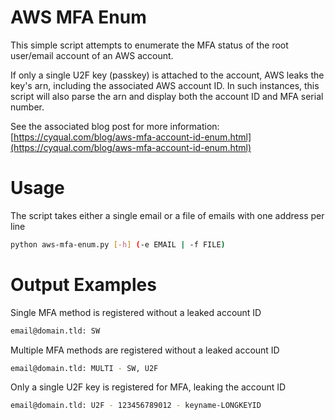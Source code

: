 # AWS MFA Enum

This simple script attempts to enumerate the MFA status of the root user/email account of an AWS account.

If only a single U2F key (passkey) is attached to the account, AWS leaks the key's arn, including the associated AWS account ID. In such instances, this script will also parse the arn and display both the account ID and MFA serial number.

See the associated blog post for more information: [https://cyqual.com/blog/aws-mfa-account-id-enum.html](https://cyqual.com/blog/aws-mfa-account-id-enum.html)

# Usage

The script takes either a single email or a file of emails with one address per line

```bash
python aws-mfa-enum.py [-h] (-e EMAIL | -f FILE)
```

# Output Examples

Single MFA method is registered without a leaked account ID

```bash
email@domain.tld: SW
```

Multiple MFA methods are registered without a leaked account ID

```bash
email@domain.tld: MULTI - SW, U2F
```

Only a single U2F key is registered for MFA, leaking the account ID

```bash
email@domain.tld: U2F - 123456789012 - keyname-LONGKEYID
```
